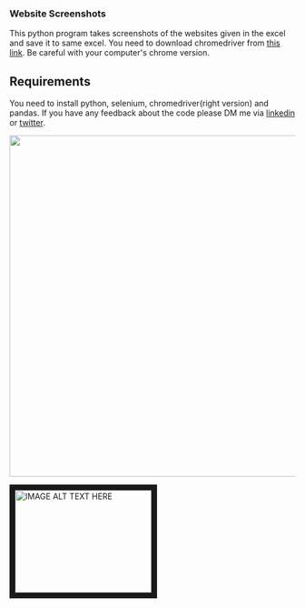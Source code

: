 ### Website Screenshots

This python program takes screenshots of the websites given in the excel and save it to same excel. You need to download chromedriver from [this link](https://chromedriver.chromium.org/downloads). Be careful with your computer's chrome version. 
## Requirements
You need to install python, selenium, chromedriver(right version) and pandas.
If you have any feedback about the code please DM me via [linkedin](https://www.linkedin.com/in/semi) or [twitter](https://twitter.com/semi_venturero). 
<p align="center">
  <img width="600" src="https://github.com/venturero/websitess/blob/main/images/site-ss2.gif">
</p>
<a href="http://www.youtube.com/watch?feature=player_embedded&v=Pq2Rjt4Rr9w
" target="_blank"><img src="http://img.youtube.com/vi/Pq2Rjt4Rr9w/0.jpg" 
alt="IMAGE ALT TEXT HERE" width="240" height="180" border="10" /></a>
